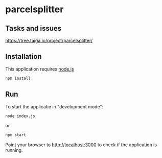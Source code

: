 # parcelsplitter

## Tasks and issues

https://tree.taiga.io/project/parcelsplitter/

## Installation

This application requires [node.js](https://nodejs.org/download/)

```sh
npm install
```

## Run

To start the applicatie in "development mode":

```sh
node index.js
```

or

```sh
npm start
```

Point your browser to [http://localhost:3000](http://localhost:3000) to check if the application is running.
